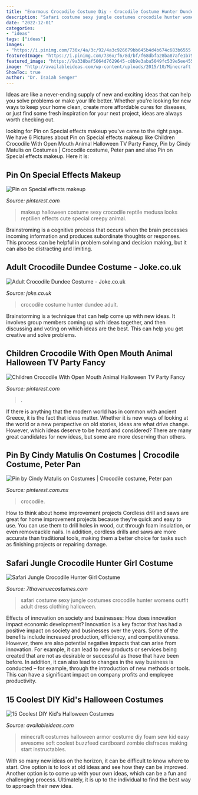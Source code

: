 ```yaml
---
title: "Enormous Crocodile Costume Diy - Crocodile Costume Hunter Dundee Adult"
description: "Safari costume sexy jungle costumes crocodile hunter womens outfit adult dress clothing halloween"
date: "2022-12-01"
categories:
- "ideas"
tags: ["ideas"]
images:
- "https://i.pinimg.com/736x/4a/3c/92/4a3c926679bb645b4d4b674c683b6555.jpg"
featuredImage: "https://i.pinimg.com/736x/f6/8d/bf/f68dbfa28ba87afe1b754c518351c11a--crocodile-makeup-crocodile-costume.jpg"
featured_image: "https://9a338baf5064d7629645-c8b9e3aba5049fc539e5ee455e25c1c3.ssl.cf3.rackcdn.com/00017173a01-yLqYdFMh.png"
image: "http://availableideas.com/wp-content/uploads/2015/10/Minecraft.jpg"
ShowToc: true
author: "Dr. Isaiah Senger"
---
```



Ideas are like a never-ending supply of new and exciting ideas that can help you solve problems or make your life better. Whether you're looking for new ways to keep your home clean, create more affordable cures for diseases, or just find some fresh inspiration for your next project, ideas are always worth checking out.

	

		
looking for Pin on Special effects makeup you've came to the right page. We have 6 Pictures about Pin on Special effects makeup like Children Crocodile With Open Mouth Animal Halloween TV Party Fancy, Pin by Cindy Matulis on Costumes | Crocodile costume, Peter pan and also Pin on Special effects makeup. Here it is:
		
    
## Pin On Special Effects Makeup

<img loading=lazy src="https://i.pinimg.com/736x/f6/8d/bf/f68dbfa28ba87afe1b754c518351c11a--crocodile-makeup-crocodile-costume.jpg" onerror="this.onerror=null;this.src='https://tse1.mm.bing.net/th?id=OIP.VuvGpQ_4Bol9F6FjTlw4twHaG_&amp;pid=15.1';" alt="Pin on Special effects makeup">

_Source: pinterest.com_

>makeup halloween costume sexy crocodile reptile medusa looks reptilien effects cute special creepy animal. 

	

Brainstroming is a cognitive process that occurs when the brain processes incoming information and produces subordinate thoughts or responses. This process can be helpful in problem solving and decision making, but it can also be distracting and limiting.

    
## Adult Crocodile Dundee Costume - Joke.co.uk

<img loading=lazy src="https://9a338baf5064d7629645-c8b9e3aba5049fc539e5ee455e25c1c3.ssl.cf3.rackcdn.com/00017173a01-yLqYdFMh.png" onerror="this.onerror=null;this.src='https://tse2.mm.bing.net/th?id=OIP.T2fi4eKsfe5YoBOeML0X7wHaLv&amp;pid=15.1';" alt="Adult Crocodile Dundee Costume - Joke.co.uk">

_Source: joke.co.uk_

>crocodile costume hunter dundee adult. 

	

Brainstorming is a technique that can help come up with new ideas. It involves group members coming up with ideas together, and then discussing and voting on which ideas are the best. This can help you get creative and solve problems.

    
## Children Crocodile With Open Mouth Animal Halloween TV Party Fancy

<img loading=lazy src="https://i.pinimg.com/originals/ff/7c/4f/ff7c4ff07754fc26c62c2fa4fd488871.jpg" onerror="this.onerror=null;this.src='https://tse3.mm.bing.net/th?id=OIP.0DHLGdbgPHhl_nfxIZJTtgHaHa&amp;pid=15.1';" alt="Children Crocodile With Open Mouth Animal Halloween TV Party Fancy">

_Source: pinterest.com_

>. 

	

If there is anything that the modern world has in common with ancient Greece, it is the fact that ideas matter. Whether it is new ways of looking at the world or a new perspective on old stories, ideas are what drive change. However, which ideas deserve to be heard and considered? There are many great candidates for new ideas, but some are more deserving than others.

    
## Pin By Cindy Matulis On Costumes | Crocodile Costume, Peter Pan

<img loading=lazy src="https://i.pinimg.com/736x/4a/3c/92/4a3c926679bb645b4d4b674c683b6555.jpg" onerror="this.onerror=null;this.src='https://tse4.mm.bing.net/th?id=OIP.EtuSWEQ9toJ1_swUOMGZswHaKH&amp;pid=15.1';" alt="Pin by Cindy Matulis on Costumes | Crocodile costume, Peter pan">

_Source: pinterest.com.mx_

>crocodile. 

	

How to think about home improvement projects
Cordless drill and saws are great for home improvement projects because they’re quick and easy to use. You can use them to drill holes in wood, cut through foam insulation, or even removeackle nails. In addition, cordless drills and saws are more accurate than traditional tools, making them a better choice for tasks such as finishing projects or repairing damage.

    
## Safari Jungle Crocodile Hunter Girl Costume

<img loading=lazy src="http://www.7thavenuecostumes.com/pictures/700x700/P_LA_83260.jpg" onerror="this.onerror=null;this.src='https://tse2.mm.bing.net/th?id=OIP.mkFhXEAP64NpciYx0TlPyQHaHa&amp;pid=15.1';" alt="Safari Jungle Crocodile Hunter Girl Costume">

_Source: 7thavenuecostumes.com_

>safari costume sexy jungle costumes crocodile hunter womens outfit adult dress clothing halloween. 

	

Effects of innovation on society and businesses: How does innovation impact economic development?
Innovation is a key factor that has had a positive impact on society and businesses over the years. Some of the benefits include increased production, efficiency, and competitiveness. However, there are also potential negative impacts that can arise from innovation. For example, it can lead to new products or services being created that are not as desirable or successful as those that have been before. In addition, it can also lead to changes in the way business is conducted – for example, through the introduction of new methods or tools. This can have a significant impact on company profits and employee productivity.

    
## 15 Coolest DIY Kid&#039;s Halloween Costumes

<img loading=lazy src="http://availableideas.com/wp-content/uploads/2015/10/Minecraft.jpg" onerror="this.onerror=null;this.src='https://tse4.mm.bing.net/th?id=OIP.wUW4gU-QguFa5fdUA8glCAAAAA&amp;pid=15.1';" alt="15 Coolest DIY Kid&#039;s Halloween Costumes">

_Source: availableideas.com_

>minecraft costumes halloween armor costume diy foam sew kid easy awesome soft coolest buzzfeed cardboard zombie disfraces making start instructables. 

	

With so many new ideas on the horizon, it can be difficult to know where to start. One option is to look at old ideas and see how they can be improved. Another option is to come up with your own ideas, which can be a fun and challenging process. Ultimately, it is up to the individual to find the best way to approach their new idea.

